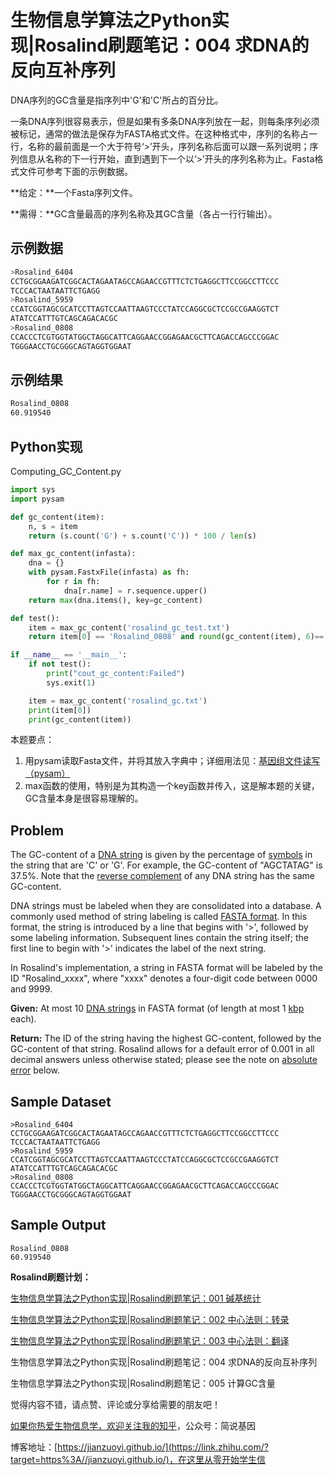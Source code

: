 # 生物信息学算法之Python实现|Rosalind刷题笔记：004 求DNA的反向互补序列

DNA序列的GC含量是指序列中'G'和'C'所占的百分比。

一条DNA序列很容易表示，但是如果有多条DNA序列放在一起，则每条序列必须被标记，通常的做法是保存为FASTA格式文件。在这种格式中，序列的名称占一行，名称的最前面是一个大于符号‘>’开头，序列名称后面可以跟一系列说明；序列信息从名称的下一行开始，直到遇到下一个以‘>’开头的序列名称为止。Fasta格式文件可参考下面的示例数据。

**给定：**一个Fasta序列文件。

**需得：**GC含量最高的序列名称及其GC含量（各占一行行输出）。

## 示例数据

```bash
>Rosalind_6404
CCTGCGGAAGATCGGCACTAGAATAGCCAGAACCGTTTCTCTGAGGCTTCCGGCCTTCCC
TCCCACTAATAATTCTGAGG
>Rosalind_5959
CCATCGGTAGCGCATCCTTAGTCCAATTAAGTCCCTATCCAGGCGCTCCGCCGAAGGTCT
ATATCCATTTGTCAGCAGACACGC
>Rosalind_0808
CCACCCTCGTGGTATGGCTAGGCATTCAGGAACCGGAGAACGCTTCAGACCAGCCCGGAC
TGGGAACCTGCGGGCAGTAGGTGGAAT
```

## 示例结果

```bash
Rosalind_0808
60.919540
```

## Python实现

Computing_GC_Content.py

```python
import sys
import pysam

def gc_content(item):
    n, s = item
    return (s.count('G') + s.count('C')) * 100 / len(s)

def max_gc_content(infasta):
    dna = {}
    with pysam.FastxFile(infasta) as fh:
        for r in fh:
            dna[r.name] = r.sequence.upper()
    return max(dna.items(), key=gc_content)

def test():
    item = max_gc_content('rosalind_gc_test.txt')
    return item[0] == 'Rosalind_0808' and round(gc_content(item), 6)== 60.919540

if __name__ == '__main__':
    if not test():
        print("cout_gc_content:Failed")
        sys.exit(1)

    item = max_gc_content('rosalind_gc.txt')
    print(item[0])
    print(gc_content(item))
```

本题要点：

1. 用pysam读取Fasta文件，并将其放入字典中；详细用法见：[基因组文件读写（pysam）](https://zhuanlan.zhihu.com/p/297858072)
2. max函数的使用，特别是为其构造一个key函数并传入，这是解本题的关键，GC含量本身是很容易理解的。

## Problem

The GC-content of a [DNA string](http://rosalind.info/glossary/dna-string/) is given by the percentage of [symbols](http://rosalind.info/glossary/symbol/) in the string that are 'C' or 'G'. For example, the GC-content of "AGCTATAG" is 37.5%. Note that the [reverse complement](http://rosalind.info/glossary/reverse-complement/) of any DNA string has the same GC-content.

DNA strings must be labeled when they are consolidated into a database. A commonly used method of string labeling is called [FASTA format](http://rosalind.info/glossary/fasta-format/). In this format, the string is introduced by a line that begins with '>', followed by some labeling information. Subsequent lines contain the string itself; the first line to begin with '>' indicates the label of the next string.

In Rosalind's implementation, a string in FASTA format will be labeled by the ID "Rosalind_xxxx", where "xxxx" denotes a four-digit code between 0000 and 9999.

**Given:** At most 10 [DNA strings](http://rosalind.info/glossary/dna-string/) in FASTA format (of length at most 1 [kbp](http://rosalind.info/glossary/kbp/) each).

**Return:** The ID of the string having the highest GC-content, followed by the GC-content of that string. Rosalind allows for a default error of 0.001 in all decimal answers unless otherwise stated; please see the note on [absolute error](http://rosalind.info/glossary/absolute-error/) below.

## Sample Dataset

```
>Rosalind_6404
CCTGCGGAAGATCGGCACTAGAATAGCCAGAACCGTTTCTCTGAGGCTTCCGGCCTTCCC
TCCCACTAATAATTCTGAGG
>Rosalind_5959
CCATCGGTAGCGCATCCTTAGTCCAATTAAGTCCCTATCCAGGCGCTCCGCCGAAGGTCT
ATATCCATTTGTCAGCAGACACGC
>Rosalind_0808
CCACCCTCGTGGTATGGCTAGGCATTCAGGAACCGGAGAACGCTTCAGACCAGCCCGGAC
TGGGAACCTGCGGGCAGTAGGTGGAAT
```

## Sample Output

```
Rosalind_0808
60.919540
```

**Rosalind刷题计划：**

[生物信息学算法之Python实现|Rosalind刷题笔记：001 碱基统计](https://zhuanlan.zhihu.com/p/330815955)

[生物信息学算法之Python实现|Rosalind刷题笔记：002 中心法则：转录](https://zhuanlan.zhihu.com/p/331607752)

[生物信息学算法之Python实现|Rosalind刷题笔记：003 中心法则：翻译]()

生物信息学算法之Python实现|Rosalind刷题笔记：004 求DNA的反向互补序列

生物信息学算法之Python实现|Rosalind刷题笔记：005 计算GC含量



觉得内容不错，请点赞、评论或分享给需要的朋友吧！

[如果你热爱生物信息学，欢迎关注我的知乎](https://www.zhihu.com/people/jianzuoyi)，公众号：简说基因

博客地址：[https://jianzuoyi.github.io/](https://link.zhihu.com/?target=https%3A//jianzuoyi.github.io/)，在这里从零开始学生信